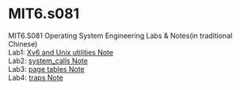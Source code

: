 # MIT6.s081
MIT6.S081 Operating System Engineering Labs & Notes(in traditional Chinese)   
Lab1: [Xv6 and Unix utilities Note](https://hackmd.io/@Chang-Chia-Chi/Sy2nHUGtt)    
Lab2: [system_calls Note](https://hackmd.io/@Chang-Chia-Chi/rJUgZ6bqK)      
Lab3: [page tables Note](https://hackmd.io/@Chang-Chia-Chi/rkPuUJVaY)     
Lab4: [traps Note](https://hackmd.io/@Chang-Chia-Chi/ByMQlIzAY)     
